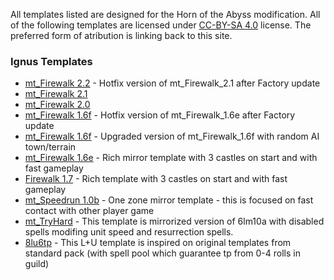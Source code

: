 All templates listed are designed for the Horn of the Abyss modification.
All of the following templates are licensed under [CC-BY-SA 4.0](https://github.com/mkalinowski2/ignus-h3-templates/blob/master/license.md) license. The preferred form of atribution is linking back to this site.

### Ignus Templates
* [mt_Firewalk 2.2](./templates/mt_Firewalk_2.2) - Hotfix version of mt_Firewalk_2.1 after Factory update
* [mt_Firewalk 2.1](./templates/mt_Firewalk_2.1)
* [mt_Firewalk 2.0](./templates/mt_Firewalk_2.0)
* [mt_Firewalk 1.6f](./templates/mt_Firewalk_1.7) - Hotfix version of mt_Firewalk_1.6e after Factory update
* [mt_Firewalk 1.6f](./templates/mt_Firewalk_1.6f) - Upgraded version of mt_Firewalk_1.6f with random AI town/terrain
* [mt_Firewalk 1.6e](./templates/mt_Firewalk_1.6e) - Rich mirror template with 3 castles on start and with fast gameplay
* [Firewalk 1.7](./templates/Firewalk_1.7) - Rich template with 3 castles on start and with fast gameplay
* [mt_Speedrun 1.0b](./templates/mt_Speedrun_1.0b) - One zone mirror template - this is focused on fast contact with other player game
* [mt_TryHard](./templates/mt_TryHard) - This template is mirrorized version of 6lm10a with disabled spells modifing unit speed and resurrection spells.
* [8lu6tp](./templates/8lu6tp) - This L+U template is inspired on original templates from standard pack (with spell pool which guarantee tp from 0-4 rolls in guild)
